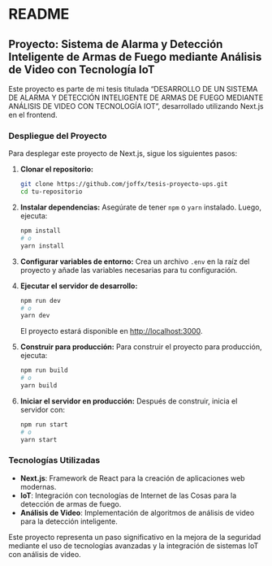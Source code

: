 # README

## Proyecto: Sistema de Alarma y Detección Inteligente de Armas de Fuego mediante Análisis de Video con Tecnología IoT

Este proyecto es parte de mi tesis titulada “DESARROLLO DE UN SISTEMA DE ALARMA Y DETECCIÓN INTELIGENTE DE ARMAS DE FUEGO MEDIANTE ANÁLISIS DE VIDEO CON TECNOLOGÍA IOT”, desarrollado utilizando Next.js en el frontend.

### Despliegue del Proyecto

Para desplegar este proyecto de Next.js, sigue los siguientes pasos:

1. **Clonar el repositorio:**
   ```bash
   git clone https://github.com/joffx/tesis-proyecto-ups.git
   cd tu-repositorio
   ```

2. **Instalar dependencias:**
   Asegúrate de tener `npm` o `yarn` instalado. Luego, ejecuta:
   ```bash
   npm install
   # o
   yarn install
   ```

3. **Configurar variables de entorno:**
   Crea un archivo `.env` en la raíz del proyecto y añade las variables necesarias para tu configuración.

4. **Ejecutar el servidor de desarrollo:**
   ```bash
   npm run dev
   # o
   yarn dev
   ```
   El proyecto estará disponible en [http://localhost:3000](http://localhost:3000).

5. **Construir para producción:**
   Para construir el proyecto para producción, ejecuta:
   ```bash
   npm run build
   # o
   yarn build
   ```

6. **Iniciar el servidor en producción:**
   Después de construir, inicia el servidor con:
   ```bash
   npm run start
   # o
   yarn start
   ```

### Tecnologías Utilizadas

- **Next.js**: Framework de React para la creación de aplicaciones web modernas.
- **IoT**: Integración con tecnologías de Internet de las Cosas para la detección de armas de fuego.
- **Análisis de Video**: Implementación de algoritmos de análisis de video para la detección inteligente.

Este proyecto representa un paso significativo en la mejora de la seguridad mediante el uso de tecnologías avanzadas y la integración de sistemas IoT con análisis de video.

